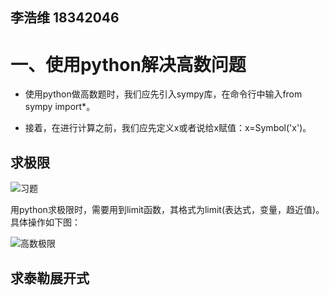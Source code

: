 李浩维
18342046
-----------------------
# 一、使用python解决高数问题

- 使用python做高数题时，我们应先引入sympy库，在命令行中输入from sympy import*。

- 接着，在进行计算之前，我们应先定义x或者说给x赋值：x=Symbol('x')。

## 求极限
![习题](题目2.png)

用python求极限时，需要用到limit函数，其格式为limit(表达式，变量，趋近值)。
具体操作如下图：

![高数极限](lab4.png)

## 求泰勒展开式
